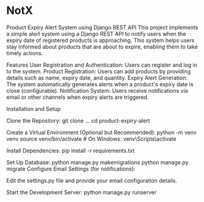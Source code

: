 # NotX
Product Expiry Alert System using Django REST API
This project implements a simple alert system using a Django REST API to notify users when the expiry date of registered products is approaching. This system helps users stay informed about products that are about to expire, enabling them to take timely actions.

Features
User Registration and Authentication: Users can register and log in to the system.
Product Registration: Users can add products by providing details such as name, expiry date, and quantity.
Expiry Alert Generation: The system automatically generates alerts when a product's expiry date is close (configurable).
Notification System: Users receive notifications via email or other channels when expiry alerts are triggered.

Installation and Setup

Clone the Repository:
git clone ...
cd product-expiry-alert

Create a Virtual Environment (Optional but Recommended):
python -m venv venv
source venv/bin/activate  # On Windows: venv\Scripts\activate

Install Dependencies:
pip install -r requirements.txt

Set Up Database:
python manage.py makemigrations
python manage.py migrate
Configure Email Settings (for notifications):

Edit the settings.py file and provide your email configuration details.

Start the Development Server:
python manage.py runserver
